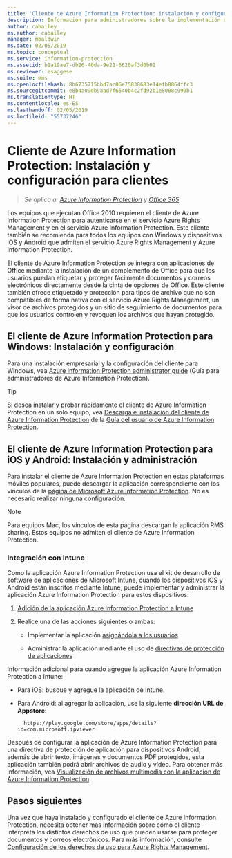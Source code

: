 ```yaml
---
title: 'Cliente de Azure Information Protection: instalación y configuración'
description: Información para administradores sobre la implementación del cliente de Azure Information Protection en dispositivos móviles y equipos con Windows.
author: cabailey
ms.author: cabailey
manager: mbaldwin
ms.date: 02/05/2019
ms.topic: conceptual
ms.service: information-protection
ms.assetid: b1a19ae7-db26-40da-9e21-6620af3d0b02
ms.reviewer: esaggese
ms.suite: ems
ms.openlocfilehash: 8b6735715bbd7ac86e75838683e14efb8864ffc3
ms.sourcegitcommit: e8b4a09db9aad7f6540b4c2fd92b1e8008c999b1
ms.translationtype: HT
ms.contentlocale: es-ES
ms.lasthandoff: 02/05/2019
ms.locfileid: "55737246"
---
```

# <a name="azure-information-protection-client-installation-and-configuration-for-clients"></a>Cliente de Azure Information Protection: Instalación y configuración para clientes

>*Se aplica a: [Azure Information Protection](https://azure.microsoft.com/pricing/details/information-protection) y [Office 365](https://download.microsoft.com/download/E/C/F/ECF42E71-4EC0-48FF-AA00-577AC14D5B5C/Azure_Information_Protection_licensing_datasheet_EN-US.pdf)*

Los equipos que ejecutan Office 2010 requieren el cliente de Azure Information Protection para autenticarse en el servicio Azure Rights Management y en el servicio Azure Information Protection. Este cliente también se recomienda para todos los equipos con Windows y dispositivos iOS y Android que admiten el servicio Azure Rights Management y Azure Information Protection. 

El cliente de Azure Information Protection se integra con aplicaciones de Office mediante la instalación de un complemento de Office para que los usuarios puedan etiquetar y proteger fácilmente documentos y correos electrónicos directamente desde la cinta de opciones de Office. Este cliente también ofrece etiquetado y protección para tipos de archivo que no son compatibles de forma nativa con el servicio Azure Rights Management, un visor de archivos protegidos y un sitio de seguimiento de documentos para que los usuarios controlen y revoquen los archivos que hayan protegido.

## <a name="the-azure-information-protection-client-for-windows-installation-and-configuration"></a>El cliente de Azure Information Protection para Windows: Instalación y configuración

Para una instalación empresarial y la configuración del cliente para Windows, vea [Azure Information Protection administrator guide](./rms-client/client-admin-guide.md) (Guía para administradores de Azure Information Protection).

> [!TIP]
> Si desea instalar y probar rápidamente el cliente de Azure Information Protection en un solo equipo, vea [Descarga e instalación del cliente de Azure Information Protection](./rms-client/install-client-app.md) de la [Guía del usuario de Azure Information Protection](./rms-client/client-user-guide.md).

## <a name="the-azure-information-protection-client-for-ios-and-android-installation-and-management"></a>El cliente de Azure Information Protection para iOS y Android: Instalación y administración

Para instalar el cliente de Azure Information Protection en estas plataformas móviles populares, puede descargar la aplicación correspondiente con los vínculos de la [página de Microsoft Azure Information Protection](https://go.microsoft.com/fwlink/?LinkId=303970). No es necesario realizar ninguna configuración.

> [!NOTE]
> Para equipos Mac, los vínculos de esta página descargan la aplicación RMS sharing. Estos equipos no admiten el cliente de Azure Information Protection.

### <a name="integration-with-intune"></a>Integración con Intune

Como la aplicación Azure Information Protection usa el kit de desarrollo de software de aplicaciones de Microsoft Intune, cuando los dispositivos iOS y Android están inscritos mediante Intune, puede implementar y administrar la aplicación Azure Information Protection para estos dispositivos:

1. [Adición de la aplicación Azure Information Protection a Intune](/intune/apps-add) 

2. Realice una de las acciones siguientes o ambas:
    
    - Implementar la aplicación [asignándola a los usuarios](/intune/apps-deploy)
    
    - Administrar la aplicación mediante el uso de [directivas de protección de aplicaciones](/intune/app-protection-policies)

Información adicional para cuando agregue la aplicación Azure Information Protection a Intune:

- Para iOS: busque y agregue la aplicación de Intune.

- Para Android: al agregar la aplicación, use la siguiente **dirección URL de Appstore**:
        
        https://play.google.com/store/apps/details?id=com.microsoft.ipviewer

Después de configurar la aplicación de Azure Information Protection para una directiva de protección de aplicación para dispositivos Android, además de abrir texto, imágenes y documentos PDF protegidos, esta aplicación también podrá abrir archivos de audio y vídeo. Para obtener más información, vea [Visualización de archivos multimedia con la aplicación de Azure Information Protection](/intune/end-user-mam-apps-android#view-media-files-with-the-azure-information-protection-app).

## <a name="next-steps"></a>Pasos siguientes

Una vez que haya instalado y configurado el cliente de Azure Information Protection, necesita obtener más información sobre cómo el cliente interpreta los distintos derechos de uso que pueden usarse para proteger documentos y correos electrónicos. Para más información, consulte [Configuración de los derechos de uso para Azure Rights Management](configure-usage-rights.md).
